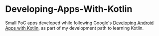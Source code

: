 # Developing-Apps-With-Kotlin
Small PoC apps developed while following Google's [Developing Android Apps with Kotlin](https://classroom.udacity.com/courses/ud9012), as part of my development path to learning Kotlin.


